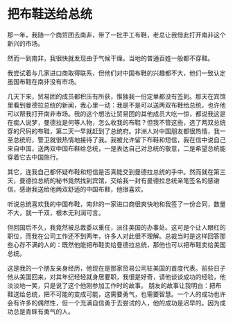 # 把布鞋送给总统

那一年，我随一个商贸团去南非，带了一批手工布鞋，老总让我借此打开南非这个新兴的市场。

然而一到南非，我很快就发现由于气候干燥，当地的普通百姓一般都不穿鞋。

我尝试着与几家进口商取得联系，但他们对中国布鞋的兴趣都不大，他们一致认定虽国布鞋在南非没有市场。

几天下来，贸易团的成员都积压有所获，惟独我一份定单都没有签到。那天在宾馆里看到曼德拉总统的新闻，我心里一动：我是不是可以送两双布鞋给总统，也许他可以帮我打开南非市场。我的这个想法让贸易团的其他成员大吃一惊，都说我这是在痴人说梦，曼德拉是何等人物，怎么收我的布鞋？但我不管这些，选了两双总统穿的尺码的布鞋，第二天一早就赶到了总统府。非洲人对中国朋友都很热情，我一至总统府，警卫就很热情地接待了我。我被允许留下布鞋和短信，我在信中说自己来自中国，送两双中国布鞋给总统，一是表达自己对总统的敬意，二是希望总统能穿着它去中国旅行。

其它，连我自己都怀疑布鞋和短信是否真能交到曼德拉总统的手中。然而就在第三天，曼德拉总统的秘书竟然找到宾馆，交给我一封有曼德拉总统亲笔签名的感谢信，感谢我送给他两双舒适的中国布鞋，他很喜欢。

听说总统喜欢我的中国布鞋，南非的一家进口商很爽快地和我签了一份合同，数量不大，就一千双，根本无利润可言。

但回国后不久，我竟然被总裁委以重任，派往美国的办事处。这可是个让人眼红的职位，而我在公司工作还不到两年，许多人对此很不理解。总裁当时是这样回答那些心存不满的人的：既然他能把布鞋卖给曼德拉总统，那他也可以把布鞋卖给美国总统。

这是我的一个朋友亲身经历，他现在是那家贸易公司驻美国的首度代表。前些日子他从美国回来，对其年纪轻轻就身居要职，我很是好奇，请他谈谈成功的经验，他淡淡地一笑，只是说了这个他刚参加工作时的故事。
  朋友的故事让我明白：把布鞋送给总统，把不可能的变成可能，这需要勇气，也需要智慧。一个人的成功也许会有许多的偶然性，但一个充满自信勇于去尝试的人，他的成功是迟早的。因为成功总是青睐有勇气的人。
 